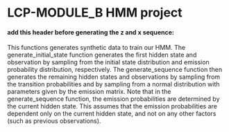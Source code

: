 # LCP-MODULE_B HMM project
#### add this header before generating the z and x sequence:
This functions generates synthetic data to train our HMM.
The generate_initial_state function generates the first hidden state and observation by sampling from the initial state distribution and emission probability distribution, respectively. The generate_sequence function then generates the remaining hidden states and observations by sampling from the transition probabilities and by sampling from a normal distribution with parameters given by the emission matrix.
Note that in the generate_sequence function, the emission probabilities are determined by the current hidden state. This assumes that the emission probabilities are dependent only on the current hidden state, and not on any other factors (such as previous observations).
